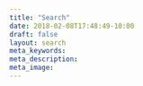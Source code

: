 ```yaml
---
title: "Search"
date: 2018-02-08T17:48:49-10:00
draft: false
layout: search
meta_keywords: 
meta_description:
meta_image:
---
```


